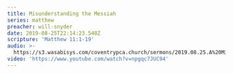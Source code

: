 ```yaml
---
title: Misunderstanding the Messiah
series: matthew
preacher: will-snyder
date: 2019-08-25T22:14:23.548Z
scripture: 'Matthew 11:1-19'
audio: >-
  https://s3.wasabisys.com/coventrypca.church/sermons/2019.08.25.A%20Misunderstanding%20the%20Messiah%20-%20Will%20Snyder.mp3
video: 'https://www.youtube.com/watch?v=npgqc7JUC94'
---
```

